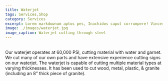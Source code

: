 ```yaml
---
title: Waterjet
tags: Services,Shop
category: Services
excerpt: Lorem markdownum aptos pes, Inachidos caput corrumpere! Vincere ferocia arva.
image: ./images/waterjet.jpg
image_caption: Waterjet cutting through steel
---
```

<br>
Our waterjet operates at 60,000 PSI, cutting material with water and garnet. We cut many of our own parts and have extensive experience cutting signs on our waterjet. The waterjet is capable of cutting multiple material types at varying thicknesses. It has been used to cut wood, metal, plastic, & granite (including an 8” thick piece of granite).